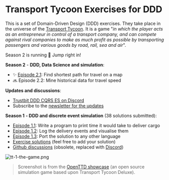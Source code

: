 # Transport Tycoon Exercises for DDD

This is a set of Domain-Driven Design (DDD) exercises. They take place in the universe of the [Transport Tycoon](https://en.wikipedia.org/wiki/Transport_Tycoon). It is a game "*in which the player acts as an entrepreneur in control of a transport company, and can compete against rival companies to make as much profit as possible by transporting passengers and various goods by road, rail, sea and air*".

 Season 2 is running 🎉 Jump right in! 



**Season 2** - **DDD, Data Science and simulation**:

- ✨ [Episode 2.1](transport-tycoon_21.md): Find shortest path for travel on a map
- 🔜 Episode 2.2: Mine historical data for travel speed

**Updates and discussions**:

- [Trustbit DDD CQRS ES on Discord](https://discord.gg/jHGbUwxDgv)
- Subscribe to the [newsletter for the updates](https://tinyletter.com/softwarepark)

**Season 1** **- DDD and discrete event simulation** (38 solutions submitted):

- [Episode 1.1](transport-tycoon-1.md): Write a program to print time it would take to deliver cargo
- [Episode 1.2](transport-tycoon-2.md): Log the delivery events and visualise them
- [Episode 1.3](transport-tycoon-3.md): Port the solution to any other language
- [Exercise solutions](https://github.com/Softwarepark/exercises/blob/master/transport-tycoon/README.md) (feel free to add your solution)
- [Github discussions](https://github.com/orgs/ddd-exercises/teams/tt/discussions) (obsolete, replaced with [Discord](https://discord.gg/jHGbUwxDgv))

![tt-1-the-game.png](images/tt-1-openttd.png)

> Screenshot is from the [OpenTTD showcase](https://www.openttd.org/screenshots.html) (an open source simulation game based upon Transport Tycoon Deluxe).
